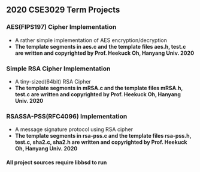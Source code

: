 ## 2020 CSE3029 Term Projects

### AES(FIPS197) Cipher Implementation

- A rather simple implementation of AES encryption/decryption
- **The template segments in aes.c and the template files aes.h, test.c are written and copyrighted by Prof. Heekuck Oh, Hanyang Univ. 2020**

### Simple RSA Cipher Implementation

- A tiny-sized(64bit) RSA Cipher  
- **The template segments in mRSA.c and the template files mRSA.h, test.c are written and copyrighted by Prof. Heekuck Oh, Hanyang Univ. 2020**

### RSASSA-PSS(RFC4096) Implementation 
- A message signature protocol using RSA cipher
- **The template segments in rsa-pss.c and the template files rsa-pss.h, test.c, sha2.c, sha2.h are written and copyrighted by Prof. Heekuck Oh, Hanyang Univ. 2020**

####   All project sources require libbsd to run